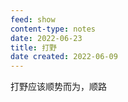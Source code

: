 ```yaml
---
feed: show
content-type: notes
date: 2022-06-23
title: 打野
date created: 2022-06-09
---
```

打野应该顺势而为，顺路
